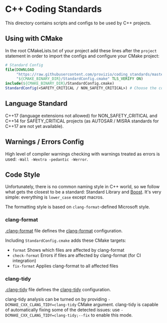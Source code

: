 # C++ Coding Standards

This directory contains scripts and configs to be used by C++ projects.

## Using with CMake

In the root CMakeLists.txt of your project add these lines after the `project`
statement in order to import the configs and configure your CMake project:

```CMake
# Standard Config
file(DOWNLOAD
     "https://raw.githubusercontent.com/provizio/coding_standards/master/cpp/cmake/StandardConfig.cmake"
     "${CMAKE_BINARY_DIR}/StandardConfig.cmake" TLS_VERIFY ON)
include(${CMAKE_BINARY_DIR}/StandardConfig.cmake)
StandardConfig(<SAFETY_CRITICAL / NON_SAFETY_CRITICAL>) # Choose the configuration type
```

## Language Standard

C++17 (language extensions not allowed) for NON_SAFETY_CRITICAL and C++14 for
SAFETY_CRITICAL projects (as AUTOSAR / MISRA standards for C++17 are not
yet available).

## Warnings / Errors Config

High level of compiler warnings checking with warnings treated as errors is
used: `-Wall -Wextra -pedantic -Werror`.

## Code Style

Unfortunately, there is no common naming style in C++ world, so we follow what
gets the closest to be a standard: Standard Library and
[Boost](https://www.boost.org/). It's very simple: everything is `lower_case`
except macros.

The formatting style is based on `clang-format`-defined Microsoft style.

### clang-format

[.clang-format](.clang-format) file defines the
[clang-format](https://clang.llvm.org/docs/ClangFormat.html) configuration.

Including `StandardConfig.cmake` adds these CMake targets:

- `format` Shows which files are affected by clang-format
- `check-format` Errors if files are affected by clang-format (for CI integration)
- `fix-format` Applies clang-format to all affected files

### clang-tidy

[.clang-tidy](.clang-tidy) file defines the
[clang-tidy](https://clang.llvm.org/extra/clang-tidy/) configuration.

clang-tidy analysis can be turned on by providing
`-DCMAKE_CXX_CLANG_TIDY=clang-tidy` CMake argument.
clang-tidy is capable of automatically fixing some of the detected issues: use
`-DCMAKE_CXX_CLANG_TIDY=clang-tidy;--fix` to enable this mode.
